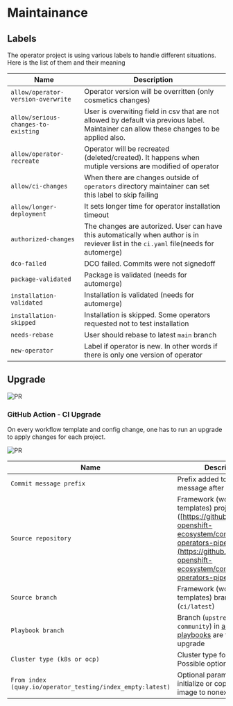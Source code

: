 # Maintainance

## Labels

The operator project is using various labels to handle different situations. Here is the list of them and their meaning

| Name | Description |
|------|--------|
|`allow/operator-version-overwrite`| Operator version will be overritten (only cosmetics changes)|
|`allow/serious-changes-to-existing`|User is overwiting field in csv that are not allowed by default via previous label. Maintainer can allow these changes to be applied also.|
|`allow/operator-recreate`| Operator will be recreated (deleted/created). It happens when mutiple versions are modified of operator|
|`allow/ci-changes`| When there are changes outside of `operators` directory maintainer can set this label to skip failing|
|`allow/longer-deployment`| It sets longer time for operator installation timeout|
|`authorized-changes`| The changes are autorized. User can have this automatically when author is in reviever list in the `ci.yaml` file(needs for automerge)|
|`dco-failed`| DCO failed. Commits were not signedoff|
|`package-validated`| Package is validated (needs for automerge)|
|`installation-validated`| Installation is validated (needs for automerge)|
|`installation-skipped`| Installation is skipped. Some operators requested not to test installation |
|`needs-rebase`|User should rebase to latest `main` branch|
|`new-operator`|Label if operator is new. In other words if there is only one version of operator|

## Upgrade
![PR](../images/project-upgrade-action.png)

### GitHub Action - CI Upgrade
On every workflow template and config change, one has to run an upgrade to apply changes for each project.

![PR](../images/project-upgrade-std.png)


| Name | Description |
|------|--------|
|`Commit message prefix`|Prefix added to commit message after upgrade|
|`Source repository`|Framework (workflow templates) project ([https://github.com/redhat-openshift-ecosystem/community-operators-pipeline](https://github.com/redhat-openshift-ecosystem/community-operators-pipeline))|
|`Source branch`|Framework (workflow templates) branch (`ci/latest`) |
|`Playbook branch`|Branch (`upstream-community`) in [ansible playbooks](https://github.com/redhat-openshift-ecosystem/operator-test-playbooks) are taken to upgrade|
|`Cluster type (k8s or ocp)`|Cluster type for repo. Possible options `k8s` or `ocp`|
|`From index (quay.io/operator_testing/index_empty:latest)`|Optional parameter to initialize or copy index image to nonexisten images|